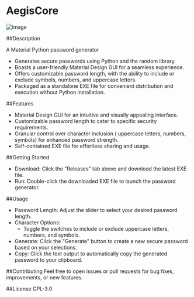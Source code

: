 # AegisCore
![image](https://github.com/MatthewRiley05/AegisCore/assets/52445584/2e6e20ce-caa8-4afb-bfe1-8dda72856320)

##Description

A Material Python password generator

 * Generates secure passwords using Python and the random library.
 * Boasts a user-friendly Material Design GUI for a seamless experience.
 * Offers customizable password length, with the ability to include or exclude symbols, numbers, and uppercase letters.
 * Packaged as a standalone EXE file for convenient distribution and execution without Python installation.

##Features
 * Material Design GUI for an intuitive and visually appealing interface.
 * Customizable password length to cater to specific security requirements.
 * Granular control over character inclusion ( uppercase letters, numbers, symbols) for enhanced password strength.
 * Self-contained EXE file for effortless sharing and usage.

##Getting Started
 * Download: Click the "Releases" tab above and download the latest EXE file.
 * Run: Double-click the downloaded EXE file to launch the password generator.

##Usage
 * Password Length: Adjust the slider to select your desired password length.
 * Character Options:
   * Toggle the switches to include or exclude uppercase letters, numbers, and symbols.
 * Generate: Click the "Generate" button to create a new secure password based on your selections.
 * Copy: Click the text output to automatically copy the generated password to your clipboard.

##Contributing
Feel free to open issues or pull requests for bug fixes, improvements, or new features.

##License
GPL-3.0
